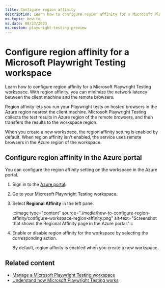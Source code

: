 ```yaml
---
title: Configure region affinity
description: Learn how to configure region affinity for a Microsoft Playwright Testing workspace. Choose to run tests on browsers in an Azure region nearest to you, or in a fixed region.
ms.topic: how-to
ms.date: 08/23/2023
ms.custom: playwright-testing-preview
---
```


# Configure region affinity for a Microsoft Playwright Testing workspace

Learn how to configure region affinity for a Microsoft Playwright Testing workspace. With region affinity, you can minimize the network latency between the client machine and the remote browsers.

Region affinity lets you run your Playwright tests on hosted browsers in the Azure region nearest the client machine. Microsoft Playwright Testing collects the test results in Azure region of the remote browsers, and then transfers the results to the workspace region.

When you create a new workspace, the region affinity setting is enabled by default. When region affinity isn't enabled, the service uses remote browsers in the Azure region of the workspace.

## Configure region affinity in the Azure portal

You can configure the region affinity setting on the workspace in the Azure portal.

1. Sign in to the [Azure portal](https://portal.azure.com/).

1. Go to your Microsoft Playwright Testing workspace.

1. Select **Regional Affinity** in the left pane.

    :::image type="content" source="./media/how-to-configure-region-affinity/configure-workspace-region-affinity.png" alt-text="Screenshot that shows the Regional Affinity page in the Azure portal.":::

1. Enable or disable region affinity for the workspace by selecting the corresponding action.

    By default, region affinity is enabled when you create a new workspace.

## Related content

- [Manage a Microsoft Playwright Testing workspace](./how-to-manage-playwright-workspace.md)
- [Understand how Microsoft Playwright Testing works](./overview-what-is-microsoft-playwright-testing.md#how-it-works)
